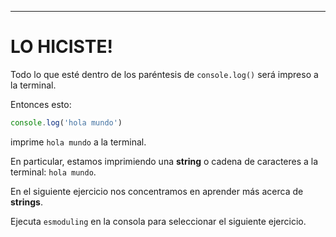 ---

# LO HICISTE!

Todo lo que esté dentro de los paréntesis de `console.log()` será impreso a la terminal.

Entonces esto: 

```js
console.log('hola mundo')
```

imprime `hola mundo` a la terminal.

En particular, estamos imprimiendo una **string** o cadena de caracteres a la terminal: `hola mundo`.

En el siguiente ejercicio nos concentramos en aprender más acerca de **strings**.

Ejecuta `esmoduling` en la consola para seleccionar el siguiente ejercicio.
